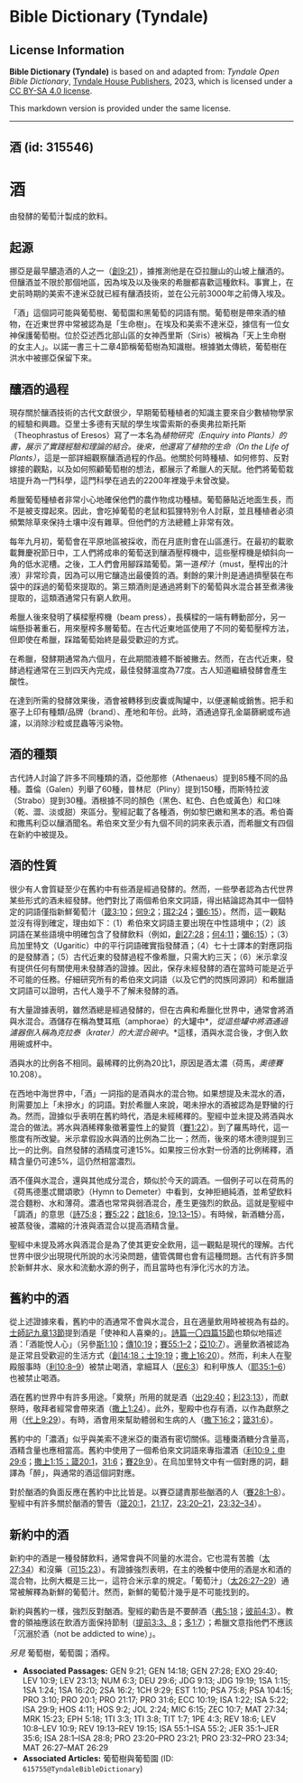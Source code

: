 # Bible Dictionary (Tyndale)

## License Information

**Bible Dictionary (Tyndale)** is based on and adapted from: _Tyndale Open Bible Dictionary_, [Tyndale House Publishers](https://tyndaleopenresources.com/), 2023, which is licensed under a [CC BY-SA 4.0 license](https://creativecommons.org/licenses/by-sa/4.0/legalcode.en).

This markdown version is provided under the same license.



--------------------------------

## 酒 (id: 315546)

酒
=

由發酵的葡萄汁製成的飲料。

起源
--

挪亞是最早醲造酒的人之一（[創9:21](https://ref.ly/Gen9:21)），據推測他是在亞拉臘山的山坡上釀酒的。但釀酒並不限於那個地區，因為埃及以及後來的希臘都喜歡這種飲料。事實上，在史前時期的美索不達米亞就已經有釀酒技術，並在公元前3000年之前傳入埃及。

「酒」這個詞可能與葡萄樹、葡萄園和黑葡萄的詞語有關。葡萄樹是帶來酒的植物，在近東世界中常被認為是「生命樹」。在埃及和美索不達米亞，據信有一位女神保護葡萄樹。位於亞述西北部山區的女神西里斯（Siris）被稱為「天上生命樹的女主人」。以諾一書三十二章4節稱葡萄樹為知識樹。根據猶太傳統，葡萄樹在洪水中被挪亞保留下來。

釀酒的過程
-----

現存關於釀酒技術的古代文獻很少，早期葡萄種植者的知識主要來自少數植物學家的經驗和興趣。亞里士多德有天賦的學生埃雷索斯的泰奧弗拉斯托斯（Theophrastus of Eresos）寫了一本名為*植物研究（Enquiry into Plants）*的書，展示了實踐經驗和理論的結合。後來，他還寫了*植物的生命（On the Life of Plants）*，這是一部詳細觀察釀酒過程的作品。他關於何時種植、如何修剪、反對嫁接的觀點，以及如何照顧葡萄樹的想法，都展示了希臘人的天賦。他們將葡萄栽培提升為一門科學，這門科學在過去的2200年裡幾乎未曾改變。

希臘葡萄種植者非常小心地確保他們的農作物成功種植。葡萄藤貼近地面生長，而不是被支撐起來。因此，會吃掉葡萄的老鼠和狐狸特別令人討厭，並且種植者必須頻繁除草來保持土壤中沒有雜草。但他們的方法總體上非常有效。

每年九月初，葡萄會在平原地區被採收，而在月底則會在山區進行。在最初的載歌載舞慶祝節日中，工人們將成串的葡萄送到釀酒壓榨機中，這些壓榨機是傾斜向一角的低水泥槽。之後，工人們會用腳踩踏葡萄。第一道*榨汁*（must，壓榨出的汁液）非常珍貴，因為可以用它釀造出最優質的酒。剩餘的果汁則是通過擠壓裝在布袋中的踩過的葡萄來提取的。第三類酒則是通過將剩下的葡萄與水混合甚至煮沸後提取的，這類酒通常只有窮人飲用。

希臘人後來發明了橫樑壓榨機（beam press），長橫樑的一端有轉動部分，另一端懸掛著重石，用來壓榨多層葡萄。在古代近東地區使用了不同的葡萄壓榨方法，但即使在希臘，踩踏葡萄始終是最受歡迎的方式。

在希臘，發酵期通常為六個月，在此期間液體不斷被撇去。然而，在古代近東，發酵過程通常在三到四天內完成，最佳發酵溫度為77度。古人知道繼續發酵會產生酸性。

在達到所需的發酵效果後，酒會被轉移到皮囊或陶罐中，以便運輸或銷售。把手和塞子上印有種類/品牌（brand）、產地和年份。此時，酒通過穿孔金屬篩網或布過濾，以消除沙粒或昆蟲等污染物。

酒的種類
----

古代詩人討論了許多不同種類的酒，亞他那修（Athenaeus）提到85種不同的品種。蓋倫（Galen）列舉了60種，普林尼（Pliny）提到150種，而斯特拉波（Strabo）提到30種。酒根據不同的顏色（黑色、紅色、白色或黃色）和口味（乾、澀、淡或甜）來區分。聖經記載了各種酒，例如黎巴嫩和黑本的酒。希伯崙和撒馬利亞以釀酒聞名。希伯來文至少有九個不同的詞來表示酒，而希臘文有四個在新約中被提及。

酒的性質
----

很少有人會質疑至少在舊約中有些酒是經過發酵的。然而，一些學者認為古代世界某些形式的酒未經發酵。他們對比了兩個希伯來文詞語，得出結論認為其中一個特定的詞語僅指新鮮葡萄汁（[箴3:10](https://ref.ly/Prov3:10)；[何9:2](https://ref.ly/Hos9:2)；[珥2:24](https://ref.ly/Joel2:24)；[彌6:15](https://ref.ly/Mic6:15)）。然而，這一觀點並沒有得到確定，理由如下：（1）希伯來文詞語主要出現在中性語境中；（2）該詞語在某些語境中明確包含了發酵飲料（例如，[創27:28](https://ref.ly/Gen27:28)；[何4:11](https://ref.ly/Hos4:11)；[彌6:15](https://ref.ly/Mic6:15)）；（3）烏加里特文（Ugaritic）中的平行詞語確實指發酵酒；（4）七十士譯本的對應詞指的是發酵酒；（5）古代近東的發酵過程不像希臘，只需大約三天；（6）米示拿沒有提供任何有關使用未發酵酒的證據。因此，保存未經發酵的酒在當時可能是近乎不可能的任務。仔細研究所有的希伯來文詞語（以及它們的閃族同源詞）和希臘語文詞語可以證明，古代人幾乎不了解未發酵的酒。

有大量證據表明，雖然酒總是經過發酵的，但在古典和希臘化世界中，通常會將酒與水混合。酒儲存在稱為雙耳瓶（amphorae）的大罐中*，*從這些罐中將酒通過濾器倒入稱為克拉泰（krater）的大混合碗中*。*這樣，酒與水混合後，才倒入飲用碗或杯中。

酒與水的比例各不相同。最稀釋的比例為20比1，原因是酒太濃（荷馬，*奧德賽*10\.208）。

在西地中海世界中，「酒」一詞指的是酒與水的混合物。如果想提及未混水的酒，則需要加上「未摻水」的詞語。對於希臘人來說，喝未摻水的酒被認為是野蠻的行為。然而，證據似乎表明在舊約時代，酒是未經稀釋的。聖經中並未提及將酒與水混合的做法。將水與酒稀釋象徵著靈性上的變質（[賽1:22](https://ref.ly/Isa1:22)）。到了羅馬時代，這一態度有所改變。米示拿假設水與酒的比例為二比一；然而，後來的塔木德則提到三比一的比例。自然發酵的酒精度可達15%。如果按三份水對一份酒的比例稀釋，酒精含量仍可達5%，這仍然相當濃烈。

酒不僅與水混合，還與其他成分混合，類似於今天的調酒。一個例子可以在荷馬的《荷馬德墨忒爾頌歌》（Hymn to Demeter）中看到，女神拒絕純酒，並希望飲料混合麵粉、水和薄荷。濃酒也常常與弱酒混合，產生更強烈的飲品。這就是聖經中「調酒」的意思（[詩75:8](https://ref.ly/Ps75:8)；[賽5:22](https://ref.ly/Isa5:22)；[啟18:6](https://ref.ly/Rev18:6)，[19:13–15](https://ref.ly/Rev19:13-Rev19:15)）。有時候，新酒糖分高，被蒸發後，濃縮的汁液與酒混合以提高酒精含量。

聖經中未提及將水與酒混合是為了使其更安全飲用，這一觀點是現代的理解。古代世界中很少出現現代所說的水污染問題，儘管偶爾也會有這種問題。古代有許多關於新鮮井水、泉水和流動水源的例子，而且當時也有淨化污水的方法。

舊約中的酒
-----

從上述證據來看，舊約中的酒通常不會與水混合，且在適量飲用時被視為有益的。[士師記九章13節](https://ref.ly/Judg9:13)提到酒是「使神和人喜樂的」。[詩篇一〇四篇15節](https://ref.ly/Ps104:15)也類似地描述酒：「酒能悅人心」（另參[斯1:10](https://ref.ly/Esth1:10)；[傳10:19](https://ref.ly/Eccl10:19)；[賽55:1–2](https://ref.ly/Isa55:1-Isa55:2)；[亞10:7](https://ref.ly/Zech10:7)）。適量飲酒被認為是正常且受歡迎的生活方式（[創14:18；](https://ref.ly/Gen14:18)[士19:19](https://ref.ly/Judg19:19)；[撒上16:20](https://ref.ly/1Sam16:20)）。然而，利未人在聖殿服事時（[利10:8–9](https://ref.ly/Lev10:8-Lev10:9)）被禁止喝酒，拿細耳人（[民6:3](https://ref.ly/Num6:3)）和利甲族人（[耶35:1–6](https://ref.ly/Jer35:1-Jer35:6)）也被禁止喝酒。

酒在舊約世界中有許多用途。「奠祭」所用的就是酒（[出29:40](https://ref.ly/Exod29:40)；[利23:13](https://ref.ly/Lev23:13)），而獻祭時，敬拜者經常會帶來酒（[撒上1:24](https://ref.ly/1Sam1:24)）。此外，聖殿中也存有酒，以作為獻祭之用（[代上9:29](https://ref.ly/1Chr9:29)）。有時，酒會用來幫助體弱和生病的人（[撒下16:2](https://ref.ly/2Sam16:2)；[箴31:6](https://ref.ly/Prov31:6)）。

舊約中的「濃酒」似乎與美索不達米亞的棗酒有密切關係。這種棗酒糖分含量高，酒精含量也應相當高。舊約中使用了一個希伯來文詞語來專指濃酒（[利10:9；](https://ref.ly/Lev10:9)[申29:6](https://ref.ly/Deut29:6)；[撒上1:15；](https://ref.ly/1Sam1:15)[箴20:1](https://ref.ly/Prov20:1)，[31:6](https://ref.ly/Prov31:6)；[賽29:9](https://ref.ly/Isa29:9)）。在烏加里特文中有一個對應的詞，翻譯為「醉」，與通常的酒這個詞對應。

對於酗酒的負面反應在舊約中比比皆是。以賽亞譴責那些酗酒的人（[賽28:1–8](https://ref.ly/Isa28:1-Isa28:8)）。聖經中有許多關於酗酒的警告（[箴20:1](https://ref.ly/Prov20:1)，[21:17](https://ref.ly/Prov21:17)，[23:20–21](https://ref.ly/Prov23:20-Prov23:21)，[23:32–34](https://ref.ly/Prov23:32-Prov23:34)）。

新約中的酒
-----

新約中的酒是一種發酵飲料，通常會與不同量的水混合。它也混有苦膽（[太27:34](https://ref.ly/Matt27:34)）和沒藥（[可15:23](https://ref.ly/Mark15:23)）。有證據強烈表明，在主的晚餐中使用的酒是水和酒的混合物，比例大概是三比一，這符合米示拿的規定。「葡萄汁」（[太26:27–29](https://ref.ly/Matt26:27-Matt26:29)）通常被解釋為新鮮的葡萄汁。然而，新鮮的葡萄汁幾乎是不可能找到的。

新約與舊約一樣，強烈反對酗酒。聖經的勸告是不要醉酒（[弗5:18](https://ref.ly/Eph5:18)；[彼前4:3](https://ref.ly/1Pet4:3)）。教會的領袖應該在飲酒方面保持節制（[提前3:3、8](https://ref.ly/1Tim3:3)；[多1:7](https://ref.ly/Titus1:7)）；希臘文意指他們不應該「沉溺於酒（not be addicted to wine）」。

*另見* 葡萄樹，葡萄園；酒榨。

* **Associated Passages:** GEN 9:21; GEN 14:18; GEN 27:28; EXO 29:40; LEV 10:9; LEV 23:13; NUM 6:3; DEU 29:6; JDG 9:13; JDG 19:19; 1SA 1:15; 1SA 1:24; 1SA 16:20; 2SA 16:2; 1CH 9:29; EST 1:10; PSA 75:8; PSA 104:15; PRO 3:10; PRO 20:1; PRO 21:17; PRO 31:6; ECC 10:19; ISA 1:22; ISA 5:22; ISA 29:9; HOS 4:11; HOS 9:2; JOL 2:24; MIC 6:15; ZEC 10:7; MAT 27:34; MRK 15:23; EPH 5:18; 1TI 3:3; 1TI 3:8; TIT 1:7; 1PE 4:3; REV 18:6; LEV 10:8–LEV 10:9; REV 19:13–REV 19:15; ISA 55:1–ISA 55:2; JER 35:1–JER 35:6; ISA 28:1–ISA 28:8; PRO 23:20–PRO 23:21; PRO 23:32–PRO 23:34; MAT 26:27–MAT 26:29
* **Associated Articles:** 葡萄樹與葡萄園 (ID: `615755@TyndaleBibleDictionary`)

